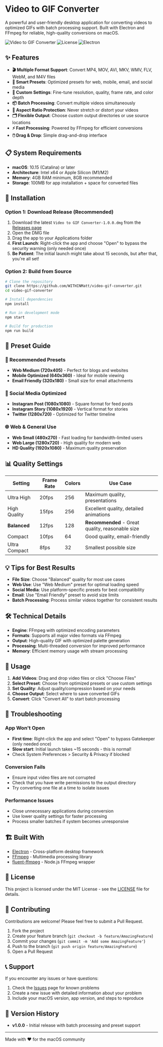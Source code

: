 # Video to GIF Converter

A powerful and user-friendly desktop application for converting videos to optimized GIFs with batch processing support. Built with Electron and FFmpeg for reliable, high-quality conversions on macOS.

![Video to GIF Converter](https://img.shields.io/badge/platform-macOS-blue) ![License](https://img.shields.io/badge/license-MIT-green) ![Electron](https://img.shields.io/badge/built%20with-Electron-47848F)

## ✨ Features

- **🎬 Multiple Format Support**: Convert MP4, MOV, AVI, MKV, WMV, FLV, WebM, and M4V files
- **📱 Smart Presets**: Optimized presets for web, mobile, email, and social media
- **🔧 Custom Settings**: Fine-tune resolution, quality, frame rate, and color depth
- **📦 Batch Processing**: Convert multiple videos simultaneously
- **🎯 Aspect Ratio Protection**: Never stretch or distort your videos
- **🗂️ Flexible Output**: Choose custom output directories or use source locations
- **⚡ Fast Processing**: Powered by FFmpeg for efficient conversions
- **🖱️ Drag & Drop**: Simple drag-and-drop interface

## 📋 System Requirements

- **macOS**: 10.15 (Catalina) or later
- **Architecture**: Intel x64 or Apple Silicon (M1/M2)
- **Memory**: 4GB RAM minimum, 8GB recommended
- **Storage**: 100MB for app installation + space for converted files

## 🚀 Installation

### Option 1: Download Release (Recommended)
1. Download the latest `Video to GIF Converter-1.0.0.dmg` from the [Releases page](https://github.com/WITHINMatt/video-gif-converter/releases)
2. Open the DMG file
3. Drag the app to your Applications folder
4. **First Launch**: Right-click the app and choose "Open" to bypass the security warning (only needed once)
5. **Be Patient**: The initial launch might take about 15 seconds, but after that, you're all set!

### Option 2: Build from Source
```bash
# Clone the repository
git clone https://github.com/WITHINMatt/video-gif-converter.git
cd video-gif-converter

# Install dependencies
npm install

# Run in development mode
npm start

# Build for production
npm run build
```

## 🎯 Preset Guide

### 🌟 Recommended Presets
- **Web Medium (720x405)** - Perfect for blogs and websites
- **Mobile Optimized (640x360)** - Ideal for mobile viewing
- **Email Friendly (320x180)** - Small size for email attachments

### 📱 Social Media Optimized
- **Instagram Post (1080x1080)** - Square format for feed posts
- **Instagram Story (1080x1920)** - Vertical format for stories
- **Twitter (1280x720)** - Optimized for Twitter timeline

### 🌐 Web & General Use
- **Web Small (480x270)** - Fast loading for bandwidth-limited users
- **Web Large (1280x720)** - High quality for modern web
- **HD Quality (1920x1080)** - Maximum quality preservation

## 📊 Quality Settings

| Setting | Frame Rate | Colors | Use Case |
|---------|------------|--------|----------|
| Ultra High | 20fps | 256 | Maximum quality, presentations |
| High Quality | 15fps | 256 | Excellent quality, detailed animations |
| **Balanced** | 12fps | 128 | **Recommended** - Great quality, reasonable size |
| Compact | 10fps | 64 | Good quality, email-friendly |
| Ultra Compact | 8fps | 32 | Smallest possible size |

## 💡 Tips for Best Results

- **File Size**: Choose "Balanced" quality for most use cases
- **Web Use**: Use "Web Medium" preset for optimal loading speed
- **Social Media**: Use platform-specific presets for best compatibility
- **Email**: Use "Email Friendly" preset to avoid size limits
- **Batch Processing**: Process similar videos together for consistent results

## 🛠️ Technical Details

- **Engine**: FFmpeg with optimized encoding parameters
- **Formats**: Supports all major video formats via FFmpeg
- **Output**: High-quality GIF with optimized palette generation
- **Processing**: Multi-threaded conversion for improved performance
- **Memory**: Efficient memory usage with stream processing

## 📝 Usage

1. **Add Videos**: Drag and drop video files or click "Choose Files"
2. **Select Preset**: Choose from optimized presets or use custom settings
3. **Set Quality**: Adjust quality/compression based on your needs
4. **Choose Output**: Select where to save converted GIFs
5. **Convert**: Click "Convert All" to start batch processing

## 🐛 Troubleshooting

### App Won't Open
- **First time**: Right-click the app and select "Open" to bypass Gatekeeper (only needed once)
- **Slow start**: Initial launch takes ~15 seconds - this is normal!
- Check System Preferences > Security & Privacy if blocked

### Conversion Fails
- Ensure input video files are not corrupted
- Check that you have write permissions to the output directory
- Try converting one file at a time to isolate issues

### Performance Issues
- Close unnecessary applications during conversion
- Use lower quality settings for faster processing
- Process smaller batches if system becomes unresponsive

## 🏗️ Built With

- [Electron](https://www.electronjs.org/) - Cross-platform desktop framework
- [FFmpeg](https://ffmpeg.org/) - Multimedia processing library
- [fluent-ffmpeg](https://github.com/fluent-ffmpeg/node-fluent-ffmpeg) - Node.js FFmpeg wrapper

## 📄 License

This project is licensed under the MIT License - see the [LICENSE](LICENSE) file for details.

## 🤝 Contributing

Contributions are welcome! Please feel free to submit a Pull Request.

1. Fork the project
2. Create your feature branch (`git checkout -b feature/AmazingFeature`)
3. Commit your changes (`git commit -m 'Add some AmazingFeature'`)
4. Push to the branch (`git push origin feature/AmazingFeature`)
5. Open a Pull Request

## 📞 Support

If you encounter any issues or have questions:

1. Check the [Issues](https://github.com/WITHINMatt/video-gif-converter/issues) page for known problems
2. Create a new issue with detailed information about your problem
3. Include your macOS version, app version, and steps to reproduce

## 🔄 Version History

- **v1.0.0** - Initial release with batch processing and preset support

---

Made with ❤️ for the macOS community